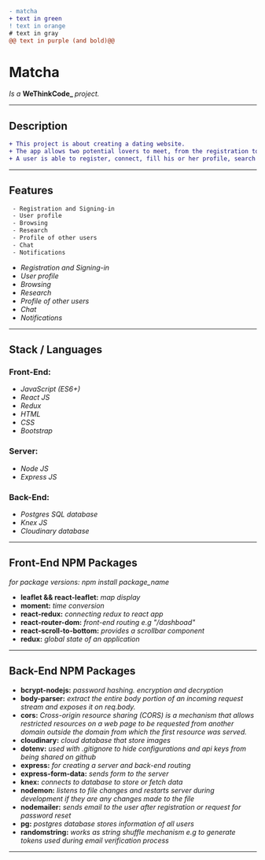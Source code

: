 ```diff
- matcha
+ text in green
! text in orange
# text in gray
@@ text in purple (and bold)@@
```
<h1> Matcha </h1>

<p>
  <em>Is a</em> 
    <strong> WeThinkCode_ </strong>
  <em>project.</em>
</p>
<hr />

<h2> Description </h2>

 ```diff
 + This project is about creating a dating website.
 + The app allows two potential lovers to meet, from the registration to the final encounter.
 + A user is able to register, connect, fill his or her profile, search and look into the profile of other users, like them, chat with those that "liked" back.
```
<hr />

<h2> Features </h2>

```diff
 - Registration and Signing-in
 - User profile
 - Browsing
 - Research
 - Profile of other users
 - Chat
 - Notifications
```
<p>
  <ul>
    <li>
      <em>Registration and Signing-in</em>
    </li>
    <li>
      <em>User profile</em>
    </li>
    <li>
      <em>Browsing</em>
    </li>
    <li>
      <em>Research</em>
    </li>
    <li>
      <em>Profile of other users</em>
    </li>
    <li>
      <em>Chat</em>
    </li>
    <li>
      <em>Notifications</em>
    </li>
  </ul>
</p>
<hr />

<h2> Stack / Languages</h2>
<p>
  <h3> Front-End: </h3>
  <ul>
    <li>
      <em>JavaScript (ES6+)</em>
    </li>
    <li>
      <em>React JS</em>
    </li>
    <li>
      <em>Redux</em>
    </li>
    <li>
      <em>HTML</em>
    </li>
    <li>
      <em>CSS</em>
    </li>
    <li>
      <em>Bootstrap</em>
    </li>
  </ul>
  
  <h3> Server: </h3>
  <ul>
    <li>
      <em>Node JS</em>
    </li>
    <li>
      <em>Express JS</em>
    </li>
  </ul>
  
  <h3> Back-End: </h3>
  <ul>
    <li>
      <em>Postgres SQL database</em>
    </li>
    <li>
      <em>Knex JS</em>
    </li>
    <li>
      <em>Cloudinary database</em>
    </li>
  </ul>
</p>
<hr />

<h2>Front-End NPM Packages</h2>
<em>for package versions: npm install package_name</em>
<p>
  <ul>
    <li>
      <strong>leaflet && react-leaflet:</strong><em> map display</em>
    </li>
    <li>
      <strong>moment:</strong><em> time conversion</em>
    </li>
    <li>
      <strong>react-redux:</strong><em> connecting redux to react app</em>
    </li>
    <li>
      <strong>react-router-dom:</strong><em> front-end routing e.g "/dashboad"</em>
    </li>
    <li>
      <strong>react-scroll-to-bottom:</strong><em> provides a scrollbar component</em>
    </li>
    <li>
      <strong>redux:</strong><em> global state of an application</em>
    </li>
  </ul>
</p>
<hr />

<h2>Back-End NPM Packages</h2>
<p>
  <ul>
    <li>
      <strong>bcrypt-nodejs:</strong><em> password hashing. encryption and decryption</em>
    </li>
    <li>
      <strong>body-parser:</strong><em> extract the entire body portion of an incoming request stream and exposes it on req.body.</em>
    </li>
    <li>
      <strong>cors:</strong><em> Cross-origin resource sharing (CORS) is a mechanism that allows restricted resources on a web page to be requested from another domain outside the domain from which the first resource was served.</em>
    </li>
    <li>
      <strong>cloudinary:</strong><em> cloud database that store images</em>
    </li>
    <li>
      <strong>dotenv:</strong><em> used with .gitignore to hide configurations and api keys from being shared on github</em>
    </li>
    <li>
      <strong>express:</strong><em> for creating a server and back-end routing</em>
    </li>
    <li>
      <strong>express-form-data:</strong><em> sends form to the server</em>
    </li>
    <li>
      <strong>knex:</strong><em> connects to database to store or fetch data </em>
    </li>
    <li>
      <strong>nodemon:</strong><em> listens to file changes and restarts server during development if they are any changes made to the file</em>
    </li>
    <li>
      <strong>nodemailer:</strong><em> sends email to the user after registration or request for password reset</em>
    </li>
    <li>
      <strong>pg:</strong><em> postgres database stores information of all users</em>
    </li>
    <li>
      <strong>randomstring:</strong><em> works as string shuffle mechanism e.g to generate tokens used during email verification process</em>
    </li>
  </ul>
</p>
<hr />
